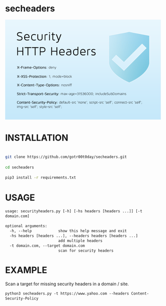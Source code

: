# secheaders

![alt text](https://github.com/gotr00t0day/secheaders/blob/main/security-http-headers.png)

# INSTALLATION

```bash

git clone https://github.com/gotr00t0day/secheaders.git

cd secheaders

pip3 install -r requirements.txt

```

# USAGE 

```
usage: securityheaders.py [-h] [-hs headers [headers ...]] [-t domain.com]

optional arguments:
  -h, --help            show this help message and exit
  -hs headers [headers ...], --headers headers [headers ...]
                        add multiple headers
  -t domain.com, --target domain.com
                        scan for security headers                               
```

# EXAMPLE

Scan a target for missing security headers in a domain / site.
```
python3 secheaders.py -t https://www.yahoo.com --headers Content-Security-Policy
